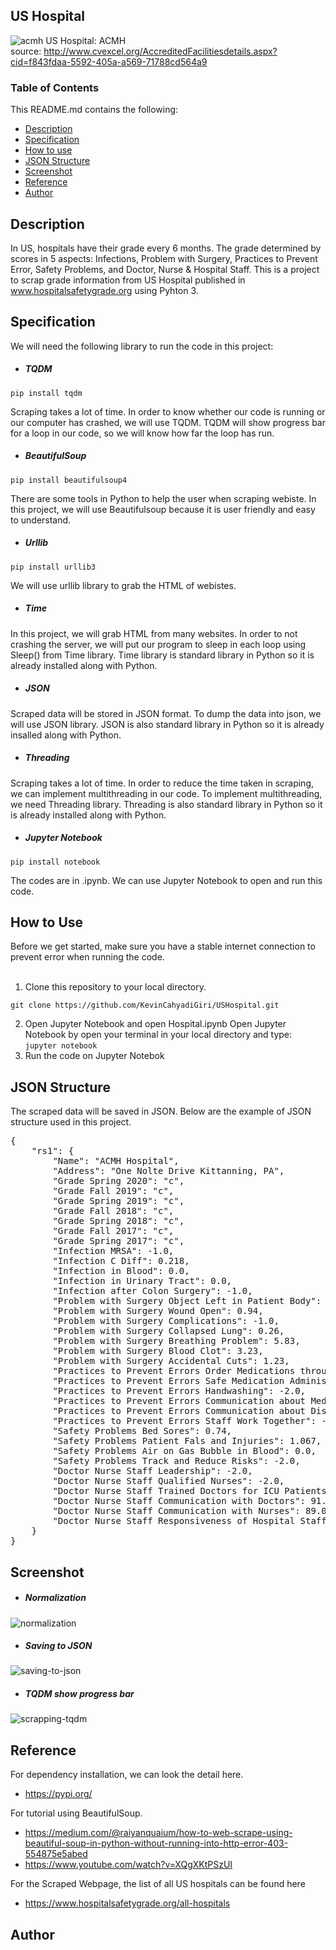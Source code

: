 ## US Hospital

![acmh](/screenshot/ACMH.jpg)
US Hospital: ACMH <br/>
source: http://www.cvexcel.org/AccreditedFacilitiesdetails.aspx?cid=f843fdaa-5592-405a-a569-71788cd564a9


### Table of Contents

This README.md contains the following:

- [Description](#description)
- [Specification](#specification)
- [How to use](#how-to-use)
- [JSON Structure](#json-structure)
- [Screenshot](#screenshot)
- [Reference](#reference)
- [Author](#author)


## Description

In US, hospitals have their grade every 6 months. The grade determined by scores in 5 aspects: Infections, Problem with Surgery, Practices to Prevent Error, Safety Problems, and Doctor, Nurse & Hospital Staff. This is a project to scrap grade information from US Hospital published in www.hospitalsafetygrade.org using Pyhton 3.   


## Specification

We will need the following library to run the code in this project:

- ##### TQDM
```
pip install tqdm
```
Scraping takes a lot of time. In order to know whether our code is running or our computer has crashed, we will use TQDM. TQDM will show progress bar for a loop in our code, so we will know how far the loop has run.
- ##### BeautifulSoup
```
pip install beautifulsoup4
```
There are some tools in Python to help the user when scraping webiste. In this project, we will use Beautifulsoup because it is user friendly and easy to understand.
- ##### Urllib
```
pip install urllib3
```
We will use urllib library to grab the HTML of webistes.
- ##### Time
In this project, we will grab HTML from many websites. In order to not crashing the server, we will put our program to sleep in each loop using Sleep() from Time library. Time library is standard library in Python so it is already installed along with Python.
- ##### JSON
Scraped data will be stored in JSON format. To dump the data into json, we will use JSON library. JSON is also standard library in Python so it is already insalled along with Python.
- ##### Threading
Scraping takes a lot of time. In order to reduce the time taken in scraping, we can implement multithreading in our code. To implement multithreading, we need Threading library. Threading is also standard library in Python so it is already installed along with Python.
- ##### Jupyter Notebook
```
pip install notebook
```
The codes are in .ipynb. We can use Jupyter Notebook to open and run this code.


## How to Use

Before we get started, make sure you have a stable internet connection to prevent error when running the code. <br/> <br/>

1. Clone this repository to your local directory. 
```
git clone https://github.com/KevinCahyadiGiri/USHospital.git
```
2. Open Jupyter Notebook and open Hospital.ipynb
Open Jupyter Notebook by open your terminal in your local directory and type: `jupyter notebook`
3. Run the code on Jupyter Notebok


## JSON Structure

The scraped data will be saved in JSON. Below are the example of JSON structure used in this project.  

<pre>
{
    "rs1": {
        "Name": "ACMH Hospital",
        "Address": "One Nolte Drive Kittanning, PA",
        "Grade Spring 2020": "c",
        "Grade Fall 2019": "c",
        "Grade Spring 2019": "c",
        "Grade Fall 2018": "c",
        "Grade Spring 2018": "c",
        "Grade Fall 2017": "c",
        "Grade Spring 2017": "c",
        "Infection MRSA": -1.0,
        "Infection C Diff": 0.218,
        "Infection in Blood": 0.0,
        "Infection in Urinary Tract": 0.0,
        "Infection after Colon Surgery": -1.0,
        "Problem with Surgery Object Left in Patient Body": 0.0,
        "Problem with Surgery Wound Open": 0.94,
        "Problem with Surgery Complications": -1.0,
        "Problem with Surgery Collapsed Lung": 0.26,
        "Problem with Surgery Breathing Problem": 5.83,
        "Problem with Surgery Blood Clot": 3.23,
        "Problem with Surgery Accidental Cuts": 1.23,
        "Practices to Prevent Errors Order Medications through Computer": 45.0,
        "Practices to Prevent Errors Safe Medication Administration": 45.0,
        "Practices to Prevent Errors Handwashing": -2.0,
        "Practices to Prevent Errors Communication about Medicine": 76.0,
        "Practices to Prevent Errors Communication about Discharge": 89.0,
        "Practices to Prevent Errors Staff Work Together": -2.0,
        "Safety Problems Bed Sores": 0.74,
        "Safety Problems Patient Fals and Injuries": 1.067,
        "Safety Problems Air on Gas Bubble in Blood": 0.0,
        "Safety Problems Track and Reduce Risks": -2.0,
        "Doctor Nurse Staff Leadership": -2.0,
        "Doctor Nurse Staff Qualified Nurses": -2.0,
        "Doctor Nurse Staff Trained Doctors for ICU Patients": 5.0,
        "Doctor Nurse Staff Communication with Doctors": 91.0,
        "Doctor Nurse Staff Communication with Nurses": 89.0,
        "Doctor Nurse Staff Responsiveness of Hospital Staff": 85.0
    }
}
</pre>


## Screenshot

- ##### Normalization 
![normalization](/screenshot/normalization.png)

- ##### Saving to JSON
![saving-to-json](/screenshot/saving-to-json.png)

- ##### TQDM show progress bar
![scrapping-tqdm](/screenshot/scrapping-tqdm.png)


## Reference

For dependency installation, we can look the detail here.
- https://pypi.org/

For tutorial using BeautifulSoup.
- https://medium.com/@raiyanquaium/how-to-web-scrape-using-beautiful-soup-in-python-without-running-into-http-error-403-554875e5abed
- https://www.youtube.com/watch?v=XQgXKtPSzUI

For the Scraped Webpage, the list of all US hospitals can be found here
- https://www.hospitalsafetygrade.org/all-hospitals


## Author



